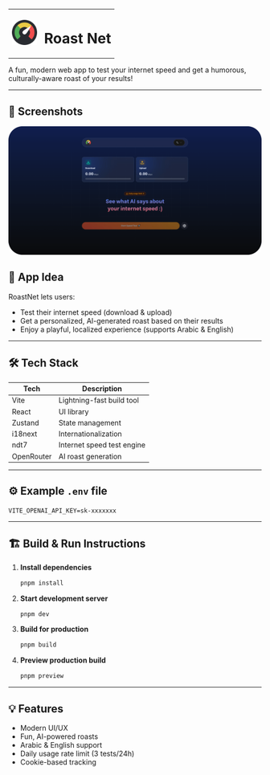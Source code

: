 <table>
  <tr>
    <td><img src="public/logo.svg" alt="RoastNet Logo" height="50"/></td>
    <td><h1>Roast Net</h1></td>
  </tr>
</table>

A fun, modern web app to test your internet speed and get a humorous, culturally-aware roast of your results!

---




## 📸 Screenshots
<img src="public/preview.png" style="border-radius: 1rem;"/>


## 🚀 App Idea
RoastNet lets users:
- Test their internet speed (download & upload)
- Get a personalized, AI-generated roast based on their results
- Enjoy a playful, localized experience (supports Arabic & English)

---

## 🛠️ Tech Stack

| Tech            | Description                        |
|-----------------|------------------------------------|
|  Vite | Lightning-fast build tool           |
|  React | UI library                          |
|  Zustand | State management                    |
|  i18next | Internationalization                |
|  ndt7 | Internet speed test engine          |
|  OpenRouter | AI roast generation                |

---

## ⚙️ Example `.env` file

```
VITE_OPENAI_API_KEY=sk-xxxxxxx
```

---

## 🏗️ Build & Run Instructions

1. **Install dependencies**
   ```bash
   pnpm install
   ```
2. **Start development server**
   ```bash
   pnpm dev
   ```
3. **Build for production**
   ```bash
   pnpm build
   ```
4. **Preview production build**
   ```bash
   pnpm preview
   ```

---

## 💡 Features
- Modern UI/UX
- Fun, AI-powered roasts
- Arabic & English support
- Daily usage rate limit (3 tests/24h)
- Cookie-based tracking
